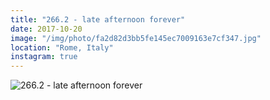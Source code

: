 ```yaml
---
title: "266.2 - late afternoon forever"
date: 2017-10-20
image: "/img/photo/fa2d82d3bb5fe145ec7009163e7cf347.jpg"
location: "Rome, Italy"
instagram: true
---
```


![266.2 - late afternoon forever](/img/photo/fa2d82d3bb5fe145ec7009163e7cf347.jpg)
